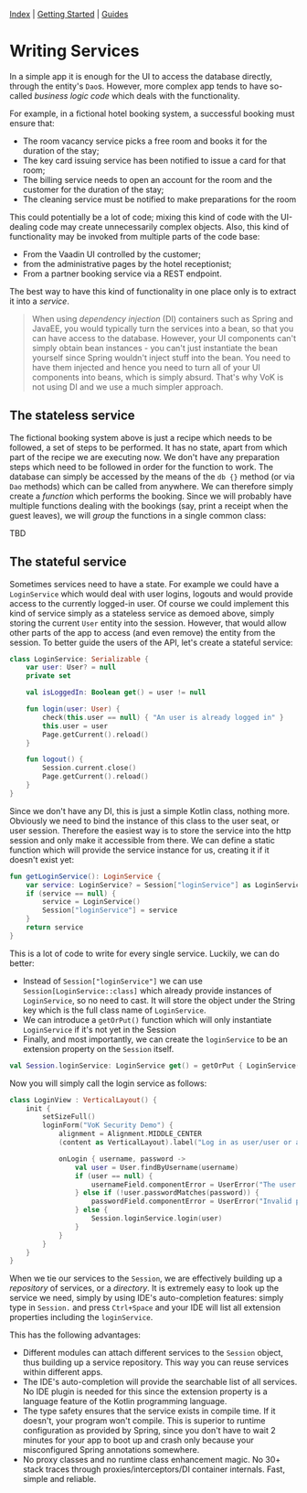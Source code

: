 [Index](index.html) | [Getting Started](gettingstarted.html) | [Guides](vok-guides.html)

# Writing Services

In a simple app it is enough for the UI to access the database directly, through
the entity's `Dao`s. However, more complex app tends to have so-called
*business logic code* which deals with the functionality.

For example, in a fictional hotel booking system, a successful booking must ensure that:

* The room vacancy service picks a free room and books it for the duration of the stay;
* The key card issuing service has been notified to issue a card for that room;
* The billing service needs to open an account for the room and the customer for
  the duration of the stay;
* The cleaning service must be notified to make preparations for the room

This could potentially be a lot of code; mixing this kind of code with the UI-dealing code
may create unnecessarily complex objects. Also, this kind of functionality may be invoked
from multiple parts of the code base:

* From the Vaadin UI controlled by the customer;
* from the administrative pages by the hotel receptionist;
* From a partner booking service via a REST endpoint.

The best way to have this kind of functionality in one place only is to extract it into a *service*.

> When using *dependency injection* (DI) containers such as Spring and JavaEE, you would typically turn the
services into a bean, so that you can have access to the database. However, your UI components can't simply obtain bean
instances - you can't just instantiate the bean yourself since Spring wouldn't inject stuff into the bean.
You need to have them injected and hence you need to turn all of your UI components into beans, which
is simply absurd. That's why VoK is not using DI and we use a much simpler approach.

## The stateless service

The fictional booking system above is just a recipe which needs to be followed, a set of steps to be performed. It has no state, apart
from which part of the recipe we are executing now. We don't have any preparation steps which need to be followed in order
for the function to work. The database can simply be accessed by the means of the `db {}` method (or via `Dao` methods) which
can be called from anywhere. We can therefore simply create a *function* which performs the booking. Since we will probably
have multiple functions dealing with the bookings (say, print a receipt when the guest leaves), we will *group* the functions
in a single common class:

TBD

## The stateful service

Sometimes services need to have a state. For example we could have a `LoginService` which would deal with user
logins, logouts and would provide access to the currently logged-in user.
Of course we could implement this kind of service simply as a stateless service as demoed above, simply storing
the current `User` entity into the session. However, that would allow other parts of the app to access
(and even remove) the entity from the session. To better guide the users of the API,
let's create a stateful service:

```kotlin
class LoginService: Serializable {
    var user: User? = null
    private set

    val isLoggedIn: Boolean get() = user != null

    fun login(user: User) {
        check(this.user == null) { "An user is already logged in" }
        this.user = user
        Page.getCurrent().reload()
    }

    fun logout() {
        Session.current.close()
        Page.getCurrent().reload()
    }
}
```

Since we don't have any DI, this is just a simple Kotlin class, nothing more. Obviously we need to bind
the instance of this class to the user seat, or user session. Therefore the easiest way is to store the service
into the http session and only make it accessible from there. We can define a static function which will
provide the service instance for us, creating it if it doesn't exist yet:

```kotlin
fun getLoginService(): LoginService {
    var service: LoginService? = Session["loginService"] as LoginService?
    if (service == null) {
        service = LoginService()
        Session["loginService"] = service
    }
    return service
}
```

This is a lot of code to write for every single service. Luckily, we can do better:

* Instead of `Session["loginService"]` we can use `Session[LoginService::class]` which already provide instances of `LoginService`, so no need to cast.
  It will store the object under the String key which is the full class name of `LoginService`.
* We can introduce a `getOrPut()` function which will only instantiate `LoginService` if it's not yet in the Session
* Finally, and most importantly, we can create the `loginService` to be an extension property on the `Session` itself.

```kotlin
val Session.loginService: LoginService get() = getOrPut { LoginService() }
```

Now you will simply call the login service as follows:

```kotlin
class LoginView : VerticalLayout() {
    init {
        setSizeFull()
        loginForm("VoK Security Demo") {
            alignment = Alignment.MIDDLE_CENTER
            (content as VerticalLayout).label("Log in as user/user or admin/admin")

            onLogin { username, password ->
                val user = User.findByUsername(username)
                if (user == null) {
                    usernameField.componentError = UserError("The user does not exist")
                } else if (!user.passwordMatches(password)) {
                    passwordField.componentError = UserError("Invalid password")
                } else {
                    Session.loginService.login(user)
                }
            }
        }
    }
}
```

When we tie our services to the `Session`, we are effectively building up a *repository* of services, or a *directory*.
It is extremely easy to look up the service we need, simply by using IDE's auto-completion features: simply type in
`Session.` and press `Ctrl+Space` and your IDE will list all extension properties including the `loginService`.

This has the following advantages:

* Different modules can attach different services to the `Session` object, thus building up a service repository. This way you can
  reuse services within different apps.
* The IDE's auto-completion will provide the searchable list of all services. No IDE plugin is needed for this since the extension property
  is a language feature of the Kotlin programming language.
* The type safety ensures that the service exists in compile time. If it doesn't, your program won't compile. This is superior to
  runtime configuration as provided by Spring, since you don't have to wait 2 minutes for your app to boot up and crash only because
  your misconfigured Spring annotations somewhere.
* No proxy classes and no runtime class enhancement magic. No 30+ stack traces through proxies/interceptors/DI container internals. Fast, simple
  and reliable.
